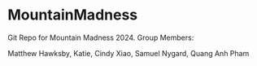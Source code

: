# MountainMadness
Git Repo for Mountain Madness 2024.
Group Members:

Matthew Hawksby,
Katie,
Cindy Xiao,
Samuel Nygard,
Quang Anh Pham
